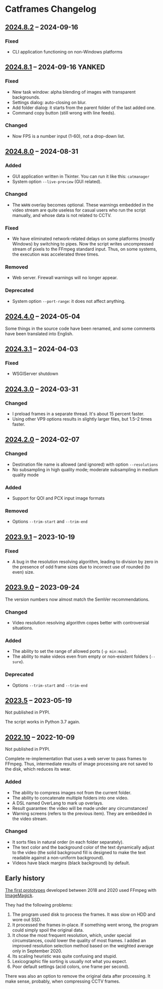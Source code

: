 # Catframes Changelog

## [2024.8.2] – 2024-09-16
### Fixed
- CLI application functioning on non-Windows platforms


## [2024.8.1] – 2024-09-16 YANKED
### Fixed
- New task window: alpha blending of images with transparent backgrounds.
- Settings dialog: auto-closing on blur.
- Add folder dialog: it starts from the parent folder of the last added one.
- Command copy button (still wrong with line feeds).

### Changed
- Now FPS is a number input (1-60), not a drop-down list.


## [2024.8.0] – 2024-08-31
### Added
- GUI application written in Tkinter. You can run it like this: `catmanager`
- System option `--live-preview` (GUI related).

### Changed
- The `WARN` overlay becomes optional. These warnings embedded in the video stream
  are quite useless for casual users who run the script manually, and whose data
  is not related to CCTV.

### Fixed
- We have eliminated network-related delays on some platforms (mostly Windows) by switching
  to pipes. Now the script writes uncompressed stream of pixels to the FFmpeg standard input.
  Thus, on some systems, the execution was accelerated three times.

### Removed
- Web server. Firewall warnings will no longer appear.

### Deprecated
- System option `--port-range`: it does not affect anything.


## [2024.4.0] – 2024-05-04
Some things in the source code have been renamed,
and some comments have been translated into English.


## [2024.3.1] – 2024-04-03
### Fixed
- WSGIServer shutdown


## [2024.3.0] – 2024-03-31
### Changed
- I preload frames in a separate thread. It's about 15 percent faster.
- Using other VP9 options results in slightly larger files, but 1.5–2 times faster.


## [2024.2.0] – 2024-02-07
### Changed
- Destination file name is allowed (and ignored) with option `--resolutions`
- No subsampling in high quality mode; moderate subsampling in medium quality mode

### Added
- Support for QOI and PCX input image formats

### Removed
- Options `--trim-start` and `--trim-end`


## [2023.9.1] – 2023-10-19
### Fixed
- A bug in the resolution resolving algorithm, leading to division by zero in the presence
  of odd frame sizes due to incorrect use of rounded (to even) size.


## [2023.9.0] – 2023-09-24
The version numbers now almost match the SemVer recommendations.

### Changed
- Video resolution resolving algorithm copes better with controversial situations.

### Added
- The ability to set the range of allowed ports (`-p min:max`).
- The ability to make videos even from empty or non-existent folders (`--sure`).

### Deprecated
- Options `--trim-start` and `--trim-end`


## [2023.5] – 2023-05-19
Not published in PYPI.

The script works in Python 3.7 again.


## [2022.10] – 2022-10-09
Not published in PYPI.

Complete re-implementation that uses a web server to pass frames to FFmpeg.
Thus, intermediate results of image processing are not saved to the disk, which reduces its wear.

### Added
- The ability to compress images not from the current folder.
- The ability to concatenate multiple folders into one video.
- A DSL named OverLang to mark up overlays.
- Result guarantee: the video will be made under any circumstances!
- Warning screens (refers to the previous item). They are embedded in the video stream.

### Changed
- It sorts files in natural order (in each folder separately).
- The text color and the background color of the text dynamically adjust to the video
  (the solid background fill is designed to make the text readable against a non-uniform background).
- Videos have black margins (black background) by default.


## Early history
[The first prototypes] developed between 2018 and 2020 used FFmpeg with [ImageMagick].

They had the following problems:

1. The program used disk to process the frames. It was slow on HDD and wore out SSD.
2. It processed the frames in-place. If something went wrong, the program could simply spoil the original data.
3. It chose the most frequent resolution, which, under special circumstances, could lower the quality of most frames.
   I added an improved resolution selection method based on the weighted average only in September 2020.
4. Its scaling heuristic was quite confusing and stupid.
5. Lexicographic file sorting is usually not what you expect.
6. Poor default settings (acid colors, one frame per second).

There was also an option to remove the original data after processing.
It make sense, probably, when compressing CCTV frames.



[ImageMagick]: https://imagemagick.org/
[The first prototypes]: https://github.com/georgy7/catframes/tree/e65eb40a6d98b72a9d6609c057254a7ede3a0959
[2022.10]: https://github.com/georgy7/catframes/tree/b919b07d7e2944aaab79181c4312aba083ffd1d9
[2023.5]: https://github.com/georgy7/catframes/tree/008297abe6e821f0aeda6a327ae8c15220995402
[2023.9.0]: https://github.com/georgy7/catframes/tree/archive/dev_2023_09
[2023.9.1]: https://github.com/georgy7/catframes/tree/v2023.9.1
[2024.2.0]: https://github.com/georgy7/catframes/tree/v2024.2.0
[2024.3.0]: https://github.com/georgy7/catframes/tree/v2024.3.0
[2024.3.1]: https://github.com/georgy7/catframes/tree/v2024.3.1
[2024.4.0]: https://github.com/georgy7/catframes/tree/v2024.4.0
[2024.8.0]: https://github.com/georgy7/catframes/tree/v2024.8.0
[2024.8.1]: https://github.com/georgy7/catframes/tree/v2024.8.1
[2024.8.2]: https://github.com/georgy7/catframes/tree/v2024.8.2
